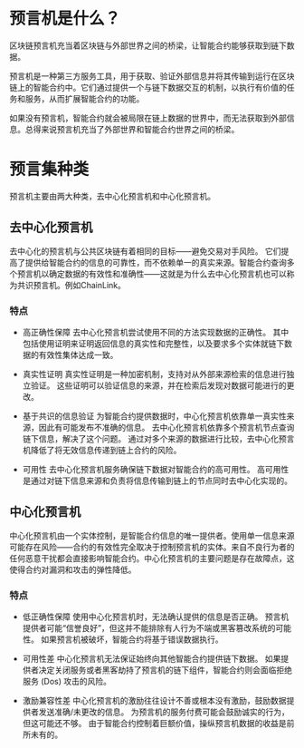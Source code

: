 
# 预言机是什么？
区块链预言机充当着区块链与外部世界之间的桥梁，让智能合约能够获取到链下数据。

预言机是一种第三方服务工具，用于获取、验证外部信息并将其传输到运行在区块链上的智能合约中。它们通过提供一个与链下数据交互的机制，以执行有价值的任务和服务，从而扩展智能合约的功能。

如果没有预言机，智能合约就会被局限在链上数据的世界中，而无法获取到外部信息。总得来说预言机充当了外部世界和智能合约世界之间的桥梁。

# 预言集种类
预言机主要由两大种类，去中心化预言机和中心化预言机。

## 去中心化预言机
去中心化的预言机与公共区块链有着相同的目标——避免交易对手风险。
它们提高了提供给智能合约的信息的可靠性，而不依赖单一的真实来源。智能合约查询多个预言机以确定数据的有效性和准确性——这就是为什么去中心化预言机也可以称为共识预言机。例如ChainLink。

### 特点
* 高正确性保障
去中心化预言机尝试使用不同的方法实现数据的正确性。 其中包括使用证明来证明返回信息的真实性和完整性，以及要求多个实体就链下数据的有效性集体达成一致。

* 真实性证明
真实性证明是一种加密机制，支持对从外部来源检索的信息进行独立验证。 这些证明可以验证信息的来源，并在检索后发现对数据可能进行的更改。
* 基于共识的信息验证
为智能合约提供数据时，中心化预言机依靠单一真实性来源，因此有可能发布不准确的信息。 去中心化预言机依靠多个预言机节点查询链下信息，解决了这个问题。 通过对多个来源的数据进行比较，去中心化预言机降低了将无效信息传递到链上合约的风险。
* 可用性
去中心化预言机服务确保链下数据对智能合约的高可用性。 高可用性是通过对链下信息来源和负责将信息传输到链上的节点同时去中心化实现的。

## 中心化预言机
中心化预言机由一个实体控制，是智能合约信息的唯一提供者。使用单一信息来源可能存在风险——合约的有效性完全取决于控制预言机的实体。来自不良行为者的任何恶意干扰都会直接影响智能合约。中心化预言机的主要问题是存在故障点，这使得合约对漏洞和攻击的弹性降低。

### 特点
* 低正确性保障
使用中心化预言机时，无法确认提供的信息是否正确。 预言机提供者可能“信誉良好”，但这并不能排除有人行为不端或黑客篡改系统的可能性。 如果预言机被破坏，智能合约将基于错误数据执行。

* 可用性差
中心化预言机无法保证始终向其他智能合约提供链下数据。 如果提供者决定关闭服务或者黑客劫持了预言机的链下组件，智能合约则会面临拒绝服务 (Dos) 攻击的风险。
* 激励兼容性差
中心化预言机的激励往往设计不善或根本没有激励，鼓励数据提供者发送准确/未更改的信息。 为预言机的服务付费可能会鼓励诚实的行为，但这可能还不够。 由于智能合约控制着巨额价值，操纵预言机数据的收益是前所未有的。


